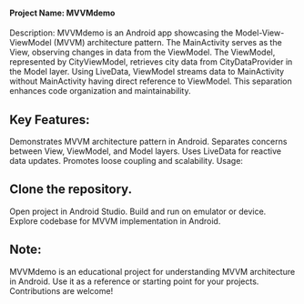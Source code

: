 #### Project Name: MVVMdemo

Description:
MVVMdemo is an Android app showcasing the Model-View-ViewModel (MVVM) architecture pattern. The MainActivity serves as the View, observing changes in data from the ViewModel. The ViewModel, represented by CityViewModel, retrieves city data from CityDataProvider in the Model layer. Using LiveData, ViewModel streams data to MainActivity without MainActivity having direct reference to ViewModel. This separation enhances code organization and maintainability.

## Key Features:

Demonstrates MVVM architecture pattern in Android.
Separates concerns between View, ViewModel, and Model layers.
Uses LiveData for reactive data updates.
Promotes loose coupling and scalability.
Usage:

## Clone the repository.
Open project in Android Studio.
Build and run on emulator or device.
Explore codebase for MVVM implementation in Android.

## Note:
MVVMdemo is an educational project for understanding MVVM architecture in Android. Use it as a reference or starting point for your projects. Contributions are welcome!
